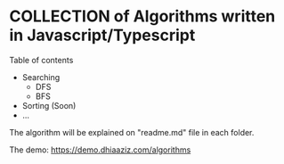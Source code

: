 # COLLECTION of Algorithms written in Javascript/Typescript

Table of contents
- Searching
  - DFS
  - BFS
- Sorting (Soon)
- ...


The algorithm will be explained on "readme.md" file in each folder.

The demo: https://demo.dhiaaziz.com/algorithms